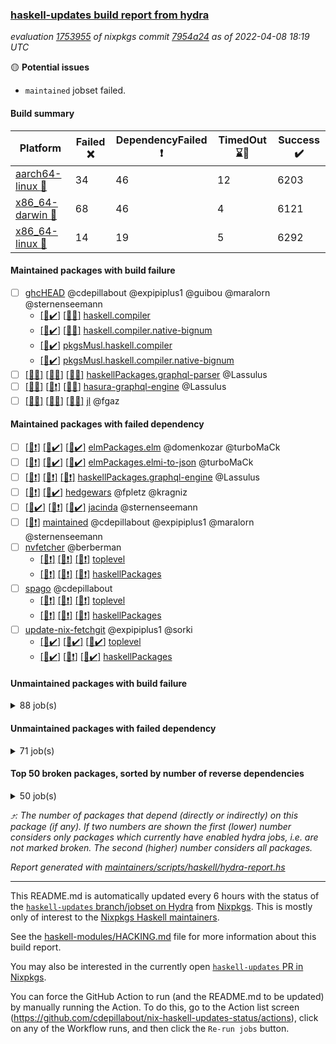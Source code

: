 ### [haskell-updates build report from hydra](https://hydra.nixos.org/jobset/nixpkgs/haskell-updates)
*evaluation [1753955](https://hydra.nixos.org/eval/1753955) of nixpkgs commit [7954a24](https://github.com/NixOS/nixpkgs/commits/7954a245e70238e08078baef7ff6459a67e229c3) as of 2022-04-08 18:19 UTC*

:yellow_circle: **Potential issues**
  * `maintained` jobset failed.

#### Build summary

 | Platform | Failed :x: | DependencyFailed :heavy_exclamation_mark: | TimedOut :hourglass::no_entry_sign: | Success :heavy_check_mark: | 
 | --- | --- | --- | --- | --- | 
 | [aarch64-linux :iphone:](https://hydra.nixos.org/eval/1753955?filter=.aarch64-linux) | 34 | 46 | 12 | 6203 | 
 | [x86_64-darwin :apple:](https://hydra.nixos.org/eval/1753955?filter=.x86_64-darwin) | 68 | 46 | 4 | 6121 | 
 | [x86_64-linux :penguin:](https://hydra.nixos.org/eval/1753955?filter=.x86_64-linux) | 14 | 19 | 5 | 6292 | 
#### Maintained packages with build failure
- [ ] [ghcHEAD](https://hydra.nixos.org/eval/1753955?filter=ghcHEAD) @cdepillabout @expipiplus1 @guibou @maralorn @sternenseemann
  - [[:apple::heavy_check_mark:]](https://hydra.nixos.org/build/172205308) [[:penguin::x:]](https://hydra.nixos.org/build/172208112) [haskell.compiler](https://hydra.nixos.org/eval/1753955?filter=haskell.compiler.ghcHEAD)
  - [[:apple::heavy_check_mark:]](https://hydra.nixos.org/build/172206183) [[:penguin::x:]](https://hydra.nixos.org/build/172199126) [haskell.compiler.native-bignum](https://hydra.nixos.org/eval/1753955?filter=haskell.compiler.native-bignum.ghcHEAD)
  -  [[:penguin::heavy_check_mark:]](https://hydra.nixos.org/build/172200529) [pkgsMusl.haskell.compiler](https://hydra.nixos.org/eval/1753955?filter=pkgsMusl.haskell.compiler.ghcHEAD)
  -  [[:penguin::heavy_check_mark:]](https://hydra.nixos.org/build/172201969) [pkgsMusl.haskell.compiler.native-bignum](https://hydra.nixos.org/eval/1753955?filter=pkgsMusl.haskell.compiler.native-bignum.ghcHEAD)
- [ ] [[:iphone::x:]](https://hydra.nixos.org/build/172548390) [[:apple::x:]](https://hydra.nixos.org/build/172548708) [[:penguin::x:]](https://hydra.nixos.org/build/172548351) [haskellPackages.graphql-parser](https://hydra.nixos.org/eval/1753955?filter=haskellPackages.graphql-parser) @Lassulus
- [ ] [[:iphone::x:]](https://hydra.nixos.org/build/172548901) [[:apple::heavy_exclamation_mark:]](https://hydra.nixos.org/build/172548787) [[:penguin::x:]](https://hydra.nixos.org/build/172548335) [hasura-graphql-engine](https://hydra.nixos.org/eval/1753955?filter=hasura-graphql-engine) @Lassulus
- [ ] [[:iphone::x:]](https://hydra.nixos.org/build/172203648) [[:apple::x:]](https://hydra.nixos.org/build/172209706) [[:penguin::x:]](https://hydra.nixos.org/build/172210387) [jl](https://hydra.nixos.org/eval/1753955?filter=jl) @fgaz
#### Maintained packages with failed dependency
- [ ] [[:iphone::heavy_exclamation_mark:]](https://hydra.nixos.org/build/172818784) [[:apple::heavy_check_mark:]](https://hydra.nixos.org/build/172818782) [[:penguin::heavy_check_mark:]](https://hydra.nixos.org/build/172818778) [elmPackages.elm](https://hydra.nixos.org/eval/1753955?filter=elmPackages.elm) @domenkozar @turboMaCk
- [ ] [[:iphone::heavy_exclamation_mark:]](https://hydra.nixos.org/build/172818776) [[:apple::heavy_check_mark:]](https://hydra.nixos.org/build/172818777) [[:penguin::heavy_check_mark:]](https://hydra.nixos.org/build/172818791) [elmPackages.elmi-to-json](https://hydra.nixos.org/eval/1753955?filter=elmPackages.elmi-to-json) @turboMaCk
- [ ] [[:iphone::heavy_exclamation_mark:]](https://hydra.nixos.org/build/172548645) [[:apple::heavy_exclamation_mark:]](https://hydra.nixos.org/build/172548403) [[:penguin::heavy_exclamation_mark:]](https://hydra.nixos.org/build/172548840) [haskellPackages.graphql-engine](https://hydra.nixos.org/eval/1753955?filter=haskellPackages.graphql-engine) @Lassulus
- [ ] [[:iphone::heavy_exclamation_mark:]](https://hydra.nixos.org/build/172193277) [[:penguin::heavy_check_mark:]](https://hydra.nixos.org/build/172192102) [hedgewars](https://hydra.nixos.org/eval/1753955?filter=hedgewars) @fpletz @kragniz
- [ ] [[:iphone::heavy_check_mark:]](https://hydra.nixos.org/build/172203536) [[:apple::heavy_exclamation_mark:]](https://hydra.nixos.org/build/172193246) [[:penguin::heavy_check_mark:]](https://hydra.nixos.org/build/172201775) [jacinda](https://hydra.nixos.org/eval/1753955?filter=jacinda) @sternenseemann
- [ ] [[:penguin::heavy_exclamation_mark:]](https://hydra.nixos.org/build/172555571) [maintained](https://hydra.nixos.org/eval/1753955?filter=maintained) @cdepillabout @expipiplus1 @maralorn @sternenseemann
- [ ] [nvfetcher](https://hydra.nixos.org/eval/1753955?filter=nvfetcher) @berberman
  - [[:iphone::heavy_exclamation_mark:]](https://hydra.nixos.org/build/172192405) [[:apple::heavy_exclamation_mark:]](https://hydra.nixos.org/build/172202860) [[:penguin::heavy_exclamation_mark:]](https://hydra.nixos.org/build/172204701) [toplevel](https://hydra.nixos.org/eval/1753955?filter=nvfetcher)
  - [[:iphone::heavy_exclamation_mark:]](https://hydra.nixos.org/build/172205600) [[:apple::heavy_exclamation_mark:]](https://hydra.nixos.org/build/172199711) [[:penguin::heavy_exclamation_mark:]](https://hydra.nixos.org/build/172192321) [haskellPackages](https://hydra.nixos.org/eval/1753955?filter=haskellPackages.nvfetcher)
- [ ] [spago](https://hydra.nixos.org/eval/1753955?filter=spago) @cdepillabout
  - [[:iphone::heavy_exclamation_mark:]](https://hydra.nixos.org/build/172193778) [[:apple::heavy_exclamation_mark:]](https://hydra.nixos.org/build/172207013) [[:penguin::heavy_exclamation_mark:]](https://hydra.nixos.org/build/172210141) [toplevel](https://hydra.nixos.org/eval/1753955?filter=spago)
  - [[:iphone::heavy_exclamation_mark:]](https://hydra.nixos.org/build/172209414) [[:apple::heavy_exclamation_mark:]](https://hydra.nixos.org/build/172200034) [[:penguin::heavy_exclamation_mark:]](https://hydra.nixos.org/build/172203438) [haskellPackages](https://hydra.nixos.org/eval/1753955?filter=haskellPackages.spago)
- [ ] [update-nix-fetchgit](https://hydra.nixos.org/eval/1753955?filter=update-nix-fetchgit) @expipiplus1 @sorki
  - [[:iphone::heavy_check_mark:]](https://hydra.nixos.org/build/172202600) [[:apple::heavy_check_mark:]](https://hydra.nixos.org/build/172192084) [[:penguin::heavy_check_mark:]](https://hydra.nixos.org/build/172194024) [toplevel](https://hydra.nixos.org/eval/1753955?filter=update-nix-fetchgit)
  - [[:iphone::heavy_check_mark:]](https://hydra.nixos.org/build/172206433) [[:apple::heavy_exclamation_mark:]](https://hydra.nixos.org/build/172204483) [[:penguin::heavy_check_mark:]](https://hydra.nixos.org/build/172202522) [haskellPackages](https://hydra.nixos.org/eval/1753955?filter=haskellPackages.update-nix-fetchgit)
#### Unmaintained packages with build failure
<details><summary>88 job(s) </summary>

- [ ] [QuickCheck](https://hydra.nixos.org/eval/1753955?filter=QuickCheck)  :arrow_heading_up: 1238 | 4758
  - [[:iphone::heavy_check_mark:]](https://hydra.nixos.org/build/172199859) [[:apple::heavy_check_mark:]](https://hydra.nixos.org/build/172196704) [[:penguin::heavy_check_mark:]](https://hydra.nixos.org/build/172203733) [haskellPackages](https://hydra.nixos.org/eval/1753955?filter=haskellPackages.QuickCheck)
  -   [[:penguin::x:]](https://hydra.nixos.org/build/172193114) [pkgsStatic.haskell.packages.integer-simple.ghc8107](https://hydra.nixos.org/eval/1753955?filter=pkgsStatic.haskell.packages.integer-simple.ghc8107.QuickCheck)
  -   [[:penguin::heavy_check_mark:]](https://hydra.nixos.org/build/172202231) [pkgsStatic.haskell.packages.native-bignum.ghc902](https://hydra.nixos.org/eval/1753955?filter=pkgsStatic.haskell.packages.native-bignum.ghc902.QuickCheck)
- [ ] [[:iphone::heavy_check_mark:]](https://hydra.nixos.org/build/172203952) [[:apple::x:]](https://hydra.nixos.org/build/172199686) [[:penguin::heavy_check_mark:]](https://hydra.nixos.org/build/172208018) [haskellPackages.di-core](https://hydra.nixos.org/eval/1753955?filter=haskellPackages.di-core)  :arrow_heading_up: 8 | 11
- [ ] [[:iphone::x:]](https://hydra.nixos.org/build/172209571) [[:apple::heavy_check_mark:]](https://hydra.nixos.org/build/172201798) [[:penguin::heavy_check_mark:]](https://hydra.nixos.org/build/172204638) [haskellPackages.OrderedBits](https://hydra.nixos.org/eval/1753955?filter=haskellPackages.OrderedBits)  :arrow_heading_up: 5 | 36
- [ ] [[:iphone::heavy_check_mark:]](https://hydra.nixos.org/build/172198321) [[:apple::x:]](https://hydra.nixos.org/build/172195157) [[:penguin::heavy_check_mark:]](https://hydra.nixos.org/build/172202034) [haskellPackages.cryptostore](https://hydra.nixos.org/eval/1753955?filter=haskellPackages.cryptostore)  :arrow_heading_up: 4 | 31
- [ ] [[:iphone::heavy_check_mark:]](https://hydra.nixos.org/build/172200159) [[:apple::x:]](https://hydra.nixos.org/build/172202411) [[:penguin::heavy_check_mark:]](https://hydra.nixos.org/build/172210088) [haskellPackages.mysql](https://hydra.nixos.org/eval/1753955?filter=haskellPackages.mysql)  :arrow_heading_up: 3 | 14
- [ ] [[:iphone::x:]](https://hydra.nixos.org/build/172200258) [[:apple::x:]](https://hydra.nixos.org/build/172207270) [[:penguin::heavy_check_mark:]](https://hydra.nixos.org/build/172198807) [haskellPackages.ptr-poker](https://hydra.nixos.org/eval/1753955?filter=haskellPackages.ptr-poker)  :arrow_heading_up: 3 | 3
- [ ] [[:iphone::x:]](https://hydra.nixos.org/build/172209811) [[:apple::heavy_check_mark:]](https://hydra.nixos.org/build/172196377) [[:penguin::heavy_check_mark:]](https://hydra.nixos.org/build/172195509) [haskellPackages.hw-json-simd](https://hydra.nixos.org/eval/1753955?filter=haskellPackages.hw-json-simd)  :arrow_heading_up: 2 | 8
- [ ] [[:iphone::x:]](https://hydra.nixos.org/build/172206214) [[:apple::heavy_check_mark:]](https://hydra.nixos.org/build/172207924) [[:penguin::heavy_check_mark:]](https://hydra.nixos.org/build/172207785) [haskellPackages.hw-simd](https://hydra.nixos.org/eval/1753955?filter=haskellPackages.hw-simd)  :arrow_heading_up: 2 | 8
- [ ] [[:iphone::x:]](https://hydra.nixos.org/build/172192027) [[:apple::heavy_check_mark:]](https://hydra.nixos.org/build/172191882) [[:penguin::heavy_check_mark:]](https://hydra.nixos.org/build/172205138) [haskellPackages.cdar-mBound](https://hydra.nixos.org/eval/1753955?filter=haskellPackages.cdar-mBound)  :arrow_heading_up: 2 | 2
- [ ] [[:iphone::x:]](https://hydra.nixos.org/build/172192195) [[:apple::heavy_check_mark:]](https://hydra.nixos.org/build/172197938) [[:penguin::heavy_check_mark:]](https://hydra.nixos.org/build/172208196) [haskellPackages.quic](https://hydra.nixos.org/eval/1753955?filter=haskellPackages.quic)  :arrow_heading_up: 2 | 2
- [ ] [[:iphone::x:]](https://hydra.nixos.org/build/172202329) [[:apple::x:]](https://hydra.nixos.org/build/172206837) [[:penguin::x:]](https://hydra.nixos.org/build/172195207) [haskellPackages.bower-json](https://hydra.nixos.org/eval/1753955?filter=haskellPackages.bower-json)  :arrow_heading_up: 1 | 10
- [ ] [[:iphone::x:]](https://hydra.nixos.org/build/172198133) [[:apple::heavy_check_mark:]](https://hydra.nixos.org/build/172209564) [[:penguin::heavy_check_mark:]](https://hydra.nixos.org/build/172198148) [haskellPackages.freetype2](https://hydra.nixos.org/eval/1753955?filter=haskellPackages.freetype2)  :arrow_heading_up: 1 | 8
- [ ] [[:iphone::heavy_check_mark:]](https://hydra.nixos.org/build/172194523) [[:apple::x:]](https://hydra.nixos.org/build/172199929) [[:penguin::heavy_check_mark:]](https://hydra.nixos.org/build/172205895) [haskellPackages.free-vector-spaces](https://hydra.nixos.org/eval/1753955?filter=haskellPackages.free-vector-spaces)  :arrow_heading_up: 1 | 7
- [ ] [[:iphone::x:]](https://hydra.nixos.org/build/172207389) [[:apple::heavy_check_mark:]](https://hydra.nixos.org/build/172195785) [[:penguin::heavy_check_mark:]](https://hydra.nixos.org/build/172195669) [haskellPackages.long-double](https://hydra.nixos.org/eval/1753955?filter=haskellPackages.long-double)  :arrow_heading_up: 1 | 2
- [ ] [[:iphone::x:]](https://hydra.nixos.org/build/172207338) [[:apple::x:]](https://hydra.nixos.org/build/172200728) [[:penguin::heavy_check_mark:]](https://hydra.nixos.org/build/172206196) [haskellPackages.easytensor](https://hydra.nixos.org/eval/1753955?filter=haskellPackages.easytensor)  :arrow_heading_up: 1 | 1
- [ ] [[:iphone::heavy_check_mark:]](https://hydra.nixos.org/build/172193344) [[:apple::x:]](https://hydra.nixos.org/build/172202540) [[:penguin::heavy_check_mark:]](https://hydra.nixos.org/build/172209128) [haskellPackages.grab](https://hydra.nixos.org/eval/1753955?filter=haskellPackages.grab)  :arrow_heading_up: 1 | 1
- [ ] [[:iphone::x:]](https://hydra.nixos.org/build/172548720) [[:apple::x:]](https://hydra.nixos.org/build/172548698) [[:penguin::x:]](https://hydra.nixos.org/build/172548581) [haskellPackages.jsonlogic](https://hydra.nixos.org/eval/1753955?filter=haskellPackages.jsonlogic)  :arrow_heading_up: 1 | 1
- [ ] [[:iphone::heavy_check_mark:]](https://hydra.nixos.org/build/172204387) [[:apple::x:]](https://hydra.nixos.org/build/172196067) [[:penguin::heavy_check_mark:]](https://hydra.nixos.org/build/172199666) [haskellPackages.keep-alive](https://hydra.nixos.org/eval/1753955?filter=haskellPackages.keep-alive)  :arrow_heading_up: 1 | 1
- [ ] [[:iphone::x:]](https://hydra.nixos.org/build/172204703) [[:apple::heavy_check_mark:]](https://hydra.nixos.org/build/172206083) [[:penguin::heavy_check_mark:]](https://hydra.nixos.org/build/172197412) [haskellPackages.nlopt-haskell](https://hydra.nixos.org/eval/1753955?filter=haskellPackages.nlopt-haskell)  :arrow_heading_up: 1 | 1
- [ ] [[:iphone::x:]](https://hydra.nixos.org/build/172192043) [[:apple::heavy_check_mark:]](https://hydra.nixos.org/build/172197541) [[:penguin::heavy_check_mark:]](https://hydra.nixos.org/build/172206552) [haskellPackages.swisstable](https://hydra.nixos.org/eval/1753955?filter=haskellPackages.swisstable)  :arrow_heading_up: 1 | 1
- [ ] [[:iphone::x:]](https://hydra.nixos.org/build/172209698) [[:apple::heavy_check_mark:]](https://hydra.nixos.org/build/172195564) [[:penguin::heavy_check_mark:]](https://hydra.nixos.org/build/172196661) [haskellPackages.unicode-properties](https://hydra.nixos.org/eval/1753955?filter=haskellPackages.unicode-properties)  :arrow_heading_up: 1 | 1
- [ ] [[:iphone::heavy_check_mark:]](https://hydra.nixos.org/build/172202327) [[:apple::x:]](https://hydra.nixos.org/build/172205810) [[:penguin::heavy_check_mark:]](https://hydra.nixos.org/build/172209898) [haskellPackages.zip](https://hydra.nixos.org/eval/1753955?filter=haskellPackages.zip)  :arrow_heading_up: 0 | 5
- [ ] [[:iphone::heavy_check_mark:]](https://hydra.nixos.org/build/172195188) [[:apple::x:]](https://hydra.nixos.org/build/172202017) [[:penguin::heavy_check_mark:]](https://hydra.nixos.org/build/172192353) [haskellPackages.PyF](https://hydra.nixos.org/eval/1753955?filter=haskellPackages.PyF)  :arrow_heading_up: 0 | 4
- [ ] [[:iphone::heavy_check_mark:]](https://hydra.nixos.org/build/172205857) [[:apple::x:]](https://hydra.nixos.org/build/172210325) [[:penguin::heavy_check_mark:]](https://hydra.nixos.org/build/172193142) [haskellPackages.hmidi](https://hydra.nixos.org/eval/1753955?filter=haskellPackages.hmidi)  :arrow_heading_up: 0 | 4
- [ ] [[:iphone::x:]](https://hydra.nixos.org/build/172548373) [[:apple::x:]](https://hydra.nixos.org/build/172548589) [[:penguin::x:]](https://hydra.nixos.org/build/172548594) [haskellPackages.HarmTrace-Base](https://hydra.nixos.org/eval/1753955?filter=haskellPackages.HarmTrace-Base)  :arrow_heading_up: 0 | 2
- [ ] [[:iphone::heavy_check_mark:]](https://hydra.nixos.org/build/172203114) [[:apple::x:]](https://hydra.nixos.org/build/172195356) [[:penguin::heavy_check_mark:]](https://hydra.nixos.org/build/172204179) [haskellPackages.posix-socket](https://hydra.nixos.org/eval/1753955?filter=haskellPackages.posix-socket)  :arrow_heading_up: 0 | 2
- [ ] [[:iphone::heavy_check_mark:]](https://hydra.nixos.org/build/172192770) [[:apple::x:]](https://hydra.nixos.org/build/172206416) [[:penguin::heavy_check_mark:]](https://hydra.nixos.org/build/172202090) [haskellPackages.gi-gdkx11](https://hydra.nixos.org/eval/1753955?filter=haskellPackages.gi-gdkx11)  :arrow_heading_up: 0 | 1
- [ ] [[:iphone::heavy_check_mark:]](https://hydra.nixos.org/build/172196376) [[:apple::x:]](https://hydra.nixos.org/build/172209588) [[:penguin::heavy_check_mark:]](https://hydra.nixos.org/build/172204471) [haskellPackages.hamid](https://hydra.nixos.org/eval/1753955?filter=haskellPackages.hamid)  :arrow_heading_up: 0 | 1
- [ ] [[:iphone::heavy_check_mark:]](https://hydra.nixos.org/build/172210832) [[:apple::x:]](https://hydra.nixos.org/build/172191998) [[:penguin::heavy_check_mark:]](https://hydra.nixos.org/build/172195542) [haskellPackages.hmatrix-morpheus](https://hydra.nixos.org/eval/1753955?filter=haskellPackages.hmatrix-morpheus)  :arrow_heading_up: 0 | 1
- [ ] [[:iphone::heavy_check_mark:]](https://hydra.nixos.org/build/172195461) [[:apple::x:]](https://hydra.nixos.org/build/172193401) [[:penguin::heavy_check_mark:]](https://hydra.nixos.org/build/172199908) [haskellPackages.huckleberry](https://hydra.nixos.org/eval/1753955?filter=haskellPackages.huckleberry)  :arrow_heading_up: 0 | 1
- [ ] [[:iphone::heavy_check_mark:]](https://hydra.nixos.org/build/172192558) [[:apple::x:]](https://hydra.nixos.org/build/172194192) [[:penguin::heavy_check_mark:]](https://hydra.nixos.org/build/172199029) [haskellPackages.openal-ffi](https://hydra.nixos.org/eval/1753955?filter=haskellPackages.openal-ffi)  :arrow_heading_up: 0 | 1
- [ ] [[:iphone::x:]](https://hydra.nixos.org/build/172195511) [[:apple::heavy_check_mark:]](https://hydra.nixos.org/build/172195913) [[:penguin::heavy_check_mark:]](https://hydra.nixos.org/build/172192171) [haskellPackages.picosat](https://hydra.nixos.org/eval/1753955?filter=haskellPackages.picosat)  :arrow_heading_up: 0 | 1
- [ ] [[:iphone::heavy_check_mark:]](https://hydra.nixos.org/build/172200640) [[:apple::x:]](https://hydra.nixos.org/build/172191764) [[:penguin::heavy_check_mark:]](https://hydra.nixos.org/build/172202485) [haskellPackages.select](https://hydra.nixos.org/eval/1753955?filter=haskellPackages.select)  :arrow_heading_up: 0 | 1
- [ ] [[:iphone::heavy_check_mark:]](https://hydra.nixos.org/build/172191977) [[:apple::x:]](https://hydra.nixos.org/build/172200217) [[:penguin::heavy_check_mark:]](https://hydra.nixos.org/build/172203277) [haskellPackages.simple-vec3](https://hydra.nixos.org/eval/1753955?filter=haskellPackages.simple-vec3)  :arrow_heading_up: 0 | 1
- [ ] [[:iphone::heavy_check_mark:]](https://hydra.nixos.org/build/172192395) [[:apple::x:]](https://hydra.nixos.org/build/172204169) [[:penguin::heavy_check_mark:]](https://hydra.nixos.org/build/172209918) [haskellPackages.sysinfo](https://hydra.nixos.org/eval/1753955?filter=haskellPackages.sysinfo)  :arrow_heading_up: 0 | 1
- [ ] [[:iphone::heavy_check_mark:]](https://hydra.nixos.org/build/172206179) [[:apple::x:]](https://hydra.nixos.org/build/172204373) [[:penguin::heavy_check_mark:]](https://hydra.nixos.org/build/172193596) [haskellPackages.FractalArt](https://hydra.nixos.org/eval/1753955?filter=haskellPackages.FractalArt) 
- [ ] [[:iphone::x:]](https://hydra.nixos.org/build/172205411) [[:apple::heavy_check_mark:]](https://hydra.nixos.org/build/172206503) [[:penguin::heavy_check_mark:]](https://hydra.nixos.org/build/172198792) [haskellPackages.HsASA](https://hydra.nixos.org/eval/1753955?filter=haskellPackages.HsASA) 
- [ ] [[:iphone::hourglass::no_entry_sign:]](https://hydra.nixos.org/build/172193192) [[:apple::x:]](https://hydra.nixos.org/build/172198585) [[:penguin::hourglass::no_entry_sign:]](https://hydra.nixos.org/build/172193566) [haskellPackages.bindings-common](https://hydra.nixos.org/eval/1753955?filter=haskellPackages.bindings-common) 
- [ ] [[:iphone::heavy_check_mark:]](https://hydra.nixos.org/build/172205899) [[:apple::x:]](https://hydra.nixos.org/build/172196052) [[:penguin::heavy_check_mark:]](https://hydra.nixos.org/build/172208823) [haskellPackages.chiphunk](https://hydra.nixos.org/eval/1753955?filter=haskellPackages.chiphunk) 
- [ ] [[:iphone::x:]](https://hydra.nixos.org/build/172199432) [[:apple::heavy_check_mark:]](https://hydra.nixos.org/build/172206032) [[:penguin::heavy_check_mark:]](https://hydra.nixos.org/build/172209231) [haskellPackages.comfort-fftw](https://hydra.nixos.org/eval/1753955?filter=haskellPackages.comfort-fftw) 
- [ ] [[:iphone::heavy_check_mark:]](https://hydra.nixos.org/build/172204165) [[:apple::x:]](https://hydra.nixos.org/build/172210651) [[:penguin::heavy_check_mark:]](https://hydra.nixos.org/build/172207899) [haskellPackages.diskhash](https://hydra.nixos.org/eval/1753955?filter=haskellPackages.diskhash) 
- [ ] [[:iphone::heavy_check_mark:]](https://hydra.nixos.org/build/172192856) [[:apple::x:]](https://hydra.nixos.org/build/172193998) [[:penguin::heavy_check_mark:]](https://hydra.nixos.org/build/172201758) [haskellPackages.epub-tools](https://hydra.nixos.org/eval/1753955?filter=haskellPackages.epub-tools) 
- [ ] [[:iphone::x:]](https://hydra.nixos.org/build/172548982) [[:apple::x:]](https://hydra.nixos.org/build/172548289) [[:penguin::x:]](https://hydra.nixos.org/build/172548742) [haskellPackages.espial](https://hydra.nixos.org/eval/1753955?filter=haskellPackages.espial) 
- [ ] [[:iphone::heavy_check_mark:]](https://hydra.nixos.org/build/172203752) [[:apple::x:]](https://hydra.nixos.org/build/172195994) [[:penguin::heavy_check_mark:]](https://hydra.nixos.org/build/172204917) [haskellPackages.fudgets](https://hydra.nixos.org/eval/1753955?filter=haskellPackages.fudgets) 
- [ ] [[:iphone::heavy_check_mark:]](https://hydra.nixos.org/build/172192174) [[:apple::x:]](https://hydra.nixos.org/build/172207811) [[:penguin::heavy_check_mark:]](https://hydra.nixos.org/build/172192867) [haskellPackages.gerrit](https://hydra.nixos.org/eval/1753955?filter=haskellPackages.gerrit) 
- [ ] [[:apple::x:]](https://hydra.nixos.org/build/172210184) [haskellPackages.gi-gtkosxapplication](https://hydra.nixos.org/eval/1753955?filter=haskellPackages.gi-gtkosxapplication) 
- [ ] [[:iphone::x:]](https://hydra.nixos.org/build/172548111) [[:penguin::heavy_check_mark:]](https://hydra.nixos.org/build/172548113) [haskellPackages.gnome-keyring](https://hydra.nixos.org/eval/1753955?filter=haskellPackages.gnome-keyring) 
- [ ] [[:apple::x:]](https://hydra.nixos.org/build/172208289) [haskellPackages.gtk-mac-integration](https://hydra.nixos.org/eval/1753955?filter=haskellPackages.gtk-mac-integration) 
- [ ] [[:iphone::heavy_check_mark:]](https://hydra.nixos.org/build/172206093) [[:apple::x:]](https://hydra.nixos.org/build/172192565) [[:penguin::heavy_check_mark:]](https://hydra.nixos.org/build/172199768) [haskellPackages.gtk-traymanager](https://hydra.nixos.org/eval/1753955?filter=haskellPackages.gtk-traymanager) 
- [ ] [[:apple::x:]](https://hydra.nixos.org/build/172207915) [haskellPackages.gtk3-mac-integration](https://hydra.nixos.org/eval/1753955?filter=haskellPackages.gtk3-mac-integration) 
- [ ] [[:iphone::x:]](https://hydra.nixos.org/build/172548935) [[:apple::x:]](https://hydra.nixos.org/build/172548781) [[:penguin::x:]](https://hydra.nixos.org/build/172548909) [haskellPackages.heist-emanote](https://hydra.nixos.org/eval/1753955?filter=haskellPackages.heist-emanote) 
- [ ] [[:iphone::heavy_check_mark:]](https://hydra.nixos.org/build/172192724) [[:apple::x:]](https://hydra.nixos.org/build/172202271) [[:penguin::heavy_check_mark:]](https://hydra.nixos.org/build/172205701) [haskellPackages.hid](https://hydra.nixos.org/eval/1753955?filter=haskellPackages.hid) 
- [ ] [[:iphone::heavy_check_mark:]](https://hydra.nixos.org/build/172203326) [[:apple::x:]](https://hydra.nixos.org/build/172210090) [[:penguin::heavy_check_mark:]](https://hydra.nixos.org/build/172192546) [haskellPackages.hinotify-conduit](https://hydra.nixos.org/eval/1753955?filter=haskellPackages.hinotify-conduit) 
- [ ] [[:iphone::x:]](https://hydra.nixos.org/build/172548968) [[:apple::x:]](https://hydra.nixos.org/build/172548295) [[:penguin::heavy_check_mark:]](https://hydra.nixos.org/build/172548475) [haskellPackages.hls-rename-plugin](https://hydra.nixos.org/eval/1753955?filter=haskellPackages.hls-rename-plugin) 
- [ ] [[:iphone::heavy_check_mark:]](https://hydra.nixos.org/build/172208564) [[:apple::x:]](https://hydra.nixos.org/build/172210203) [[:penguin::heavy_check_mark:]](https://hydra.nixos.org/build/172202048) [haskellPackages.hsshellscript](https://hydra.nixos.org/eval/1753955?filter=haskellPackages.hsshellscript) 
- [ ] [[:iphone::heavy_check_mark:]](https://hydra.nixos.org/build/172209475) [[:apple::x:]](https://hydra.nixos.org/build/172208327) [[:penguin::heavy_check_mark:]](https://hydra.nixos.org/build/172206850) [haskellPackages.hssourceinfo](https://hydra.nixos.org/eval/1753955?filter=haskellPackages.hssourceinfo) 
- [ ] [[:iphone::x:]](https://hydra.nixos.org/build/172555578) [[:apple::x:]](https://hydra.nixos.org/build/172555590) [[:penguin::x:]](https://hydra.nixos.org/build/172555600) [haskellPackages.hyper-haskell-server](https://hydra.nixos.org/eval/1753955?filter=haskellPackages.hyper-haskell-server) 
- [ ] [[:iphone::heavy_check_mark:]](https://hydra.nixos.org/build/172206314) [[:apple::x:]](https://hydra.nixos.org/build/172208238) [[:penguin::heavy_check_mark:]](https://hydra.nixos.org/build/172191667) [haskellPackages.ipcvar](https://hydra.nixos.org/eval/1753955?filter=haskellPackages.ipcvar) 
- [ ] [[:iphone::x:]](https://hydra.nixos.org/build/172201021) [[:apple::heavy_check_mark:]](https://hydra.nixos.org/build/172197564) [[:penguin::heavy_check_mark:]](https://hydra.nixos.org/build/172207852) [haskellPackages.jammittools](https://hydra.nixos.org/eval/1753955?filter=haskellPackages.jammittools) 
- [ ] [[:apple::x:]](https://hydra.nixos.org/build/172193557) [haskellPackages.kqueue](https://hydra.nixos.org/eval/1753955?filter=haskellPackages.kqueue) 
- [ ] [[:iphone::heavy_check_mark:]](https://hydra.nixos.org/build/172204851) [[:apple::x:]](https://hydra.nixos.org/build/172208651) [[:penguin::heavy_check_mark:]](https://hydra.nixos.org/build/172208129) [haskellPackages.leveldb-haskell-fork](https://hydra.nixos.org/eval/1753955?filter=haskellPackages.leveldb-haskell-fork) 
- [ ] [[:iphone::x:]](https://hydra.nixos.org/build/172548759) [[:apple::x:]](https://hydra.nixos.org/build/172548382) [[:penguin::x:]](https://hydra.nixos.org/build/172548385) [haskellPackages.lifx-lan](https://hydra.nixos.org/eval/1753955?filter=haskellPackages.lifx-lan) 
- [ ] [[:iphone::heavy_check_mark:]](https://hydra.nixos.org/build/172198756) [[:apple::x:]](https://hydra.nixos.org/build/172195784) [[:penguin::heavy_check_mark:]](https://hydra.nixos.org/build/172205117) [haskellPackages.linux-framebuffer](https://hydra.nixos.org/eval/1753955?filter=haskellPackages.linux-framebuffer) 
- [ ] [[:iphone::heavy_check_mark:]](https://hydra.nixos.org/build/172200459) [[:apple::x:]](https://hydra.nixos.org/build/172201119) [[:penguin::heavy_check_mark:]](https://hydra.nixos.org/build/172205927) [haskellPackages.mediawiki2latex](https://hydra.nixos.org/eval/1753955?filter=haskellPackages.mediawiki2latex) 
- [ ] [[:iphone::heavy_check_mark:]](https://hydra.nixos.org/build/172194047) [[:apple::x:]](https://hydra.nixos.org/build/172197249) [[:penguin::heavy_check_mark:]](https://hydra.nixos.org/build/172203806) [haskellPackages.mercury-api](https://hydra.nixos.org/eval/1753955?filter=haskellPackages.mercury-api) 
- [ ] [[:iphone::heavy_check_mark:]](https://hydra.nixos.org/build/172199532) [[:apple::x:]](https://hydra.nixos.org/build/172203338) [[:penguin::heavy_check_mark:]](https://hydra.nixos.org/build/172206775) [haskellPackages.nano-cryptr](https://hydra.nixos.org/eval/1753955?filter=haskellPackages.nano-cryptr) 
- [ ] [[:iphone::heavy_check_mark:]](https://hydra.nixos.org/build/172548331) [[:apple::x:]](https://hydra.nixos.org/build/172548942) [[:penguin::heavy_check_mark:]](https://hydra.nixos.org/build/172548686) [haskellPackages.persistent-pagination](https://hydra.nixos.org/eval/1753955?filter=haskellPackages.persistent-pagination) 
- [ ] [[:iphone::heavy_check_mark:]](https://hydra.nixos.org/build/172196730) [[:apple::x:]](https://hydra.nixos.org/build/172202889) [[:penguin::heavy_check_mark:]](https://hydra.nixos.org/build/172204835) [haskellPackages.phatsort](https://hydra.nixos.org/eval/1753955?filter=haskellPackages.phatsort) 
- [ ] [[:iphone::heavy_check_mark:]](https://hydra.nixos.org/build/172198426) [[:apple::x:]](https://hydra.nixos.org/build/172204577) [[:penguin::heavy_check_mark:]](https://hydra.nixos.org/build/172203537) [haskellPackages.ping-wrapper](https://hydra.nixos.org/eval/1753955?filter=haskellPackages.ping-wrapper) 
- [ ] [[:iphone::heavy_check_mark:]](https://hydra.nixos.org/build/172196940) [[:apple::x:]](https://hydra.nixos.org/build/172194070) [[:penguin::heavy_check_mark:]](https://hydra.nixos.org/build/172198865) [haskellPackages.posix-timer](https://hydra.nixos.org/eval/1753955?filter=haskellPackages.posix-timer) 
- [ ] [[:iphone::x:]](https://hydra.nixos.org/build/172203084) [[:apple::x:]](https://hydra.nixos.org/build/172207047) [[:penguin::x:]](https://hydra.nixos.org/build/172196854) [haskellPackages.procex](https://hydra.nixos.org/eval/1753955?filter=haskellPackages.procex) 
- [ ] [[:iphone::heavy_check_mark:]](https://hydra.nixos.org/build/172200875) [[:apple::x:]](https://hydra.nixos.org/build/172210433) [[:penguin::heavy_check_mark:]](https://hydra.nixos.org/build/172195590) [haskellPackages.pthread](https://hydra.nixos.org/eval/1753955?filter=haskellPackages.pthread) 
- [ ] [[:iphone::x:]](https://hydra.nixos.org/build/172196092) [[:apple::heavy_check_mark:]](https://hydra.nixos.org/build/172194417) [[:penguin::heavy_check_mark:]](https://hydra.nixos.org/build/172205689) [haskellPackages.risc386](https://hydra.nixos.org/eval/1753955?filter=haskellPackages.risc386) 
- [ ] [[:iphone::heavy_check_mark:]](https://hydra.nixos.org/build/172203650) [[:apple::x:]](https://hydra.nixos.org/build/172201738) [[:penguin::heavy_check_mark:]](https://hydra.nixos.org/build/172196646) [haskellPackages.sfml-audio](https://hydra.nixos.org/eval/1753955?filter=haskellPackages.sfml-audio) 
- [ ] [[:iphone::heavy_check_mark:]](https://hydra.nixos.org/build/172200620) [[:apple::x:]](https://hydra.nixos.org/build/172194859) [[:penguin::heavy_check_mark:]](https://hydra.nixos.org/build/172205669) [haskellPackages.shared-memory](https://hydra.nixos.org/eval/1753955?filter=haskellPackages.shared-memory) 
- [ ] [[:iphone::heavy_check_mark:]](https://hydra.nixos.org/build/172194687) [[:apple::x:]](https://hydra.nixos.org/build/172194780) [[:penguin::heavy_check_mark:]](https://hydra.nixos.org/build/172194449) [haskellPackages.skews](https://hydra.nixos.org/eval/1753955?filter=haskellPackages.skews) 
- [ ] [[:iphone::x:]](https://hydra.nixos.org/build/172197411) [[:apple::x:]](https://hydra.nixos.org/build/172210722) [[:penguin::heavy_check_mark:]](https://hydra.nixos.org/build/172208194) [haskellPackages.slugify](https://hydra.nixos.org/eval/1753955?filter=haskellPackages.slugify) 
- [ ] [[:iphone::x:]](https://hydra.nixos.org/build/172548330) [[:apple::x:]](https://hydra.nixos.org/build/172548977) [[:penguin::x:]](https://hydra.nixos.org/build/172548537) [haskellPackages.snack](https://hydra.nixos.org/eval/1753955?filter=haskellPackages.snack) 
- [ ] [[:iphone::heavy_check_mark:]](https://hydra.nixos.org/build/172194709) [[:apple::x:]](https://hydra.nixos.org/build/172193830) [[:penguin::heavy_check_mark:]](https://hydra.nixos.org/build/172208834) [haskellPackages.tailfile-hinotify](https://hydra.nixos.org/eval/1753955?filter=haskellPackages.tailfile-hinotify) 
- [ ] [[:iphone::x:]](https://hydra.nixos.org/build/172206044) [[:apple::heavy_check_mark:]](https://hydra.nixos.org/build/172194870) [[:penguin::heavy_check_mark:]](https://hydra.nixos.org/build/172208688) [haskellPackages.wiringPi](https://hydra.nixos.org/eval/1753955?filter=haskellPackages.wiringPi) 
- [ ] [[:iphone::x:]](https://hydra.nixos.org/build/172208210) [[:apple::heavy_check_mark:]](https://hydra.nixos.org/build/172209842) [[:penguin::heavy_check_mark:]](https://hydra.nixos.org/build/172210440) [haskellPackages.x86-64bit](https://hydra.nixos.org/eval/1753955?filter=haskellPackages.x86-64bit) 
- [ ] [[:iphone::heavy_check_mark:]](https://hydra.nixos.org/build/172196323) [[:apple::x:]](https://hydra.nixos.org/build/172210808) [[:penguin::heavy_check_mark:]](https://hydra.nixos.org/build/172194071) [haskellPackages.xmonad-utils](https://hydra.nixos.org/eval/1753955?filter=haskellPackages.xmonad-utils) 
- [ ] [[:iphone::heavy_check_mark:]](https://hydra.nixos.org/build/172208798) [[:apple::x:]](https://hydra.nixos.org/build/172200121) [[:penguin::heavy_check_mark:]](https://hydra.nixos.org/build/172195273) [haskellPackages.yoga](https://hydra.nixos.org/eval/1753955?filter=haskellPackages.yoga) 
- [ ] [[:iphone::heavy_check_mark:]](https://hydra.nixos.org/build/172204303) [[:apple::x:]](https://hydra.nixos.org/build/172200763) [[:penguin::heavy_check_mark:]](https://hydra.nixos.org/build/172198966) [haskellPackages.zot](https://hydra.nixos.org/eval/1753955?filter=haskellPackages.zot) 
- [ ] [[:iphone::heavy_check_mark:]](https://hydra.nixos.org/build/172200341) [[:apple::x:]](https://hydra.nixos.org/build/172208919) [[:penguin::heavy_check_mark:]](https://hydra.nixos.org/build/172209825) [haskellPackages.zxcvbn-c](https://hydra.nixos.org/eval/1753955?filter=haskellPackages.zxcvbn-c) 
</details>

#### Unmaintained packages with failed dependency
<details><summary>71 job(s) </summary>

- [ ] [[:iphone::heavy_check_mark:]](https://hydra.nixos.org/build/172204810) [[:apple::heavy_exclamation_mark:]](https://hydra.nixos.org/build/172210810) [[:penguin::heavy_check_mark:]](https://hydra.nixos.org/build/172208721) [haskellPackages.di-handle](https://hydra.nixos.org/eval/1753955?filter=haskellPackages.di-handle)  :arrow_heading_up: 6 | 9
- [ ] [[:iphone::heavy_check_mark:]](https://hydra.nixos.org/build/172194274) [[:apple::heavy_exclamation_mark:]](https://hydra.nixos.org/build/172199024) [[:penguin::heavy_check_mark:]](https://hydra.nixos.org/build/172198055) [haskellPackages.di-monad](https://hydra.nixos.org/eval/1753955?filter=haskellPackages.di-monad)  :arrow_heading_up: 6 | 9
- [ ] [[:iphone::heavy_check_mark:]](https://hydra.nixos.org/build/172208463) [[:apple::heavy_exclamation_mark:]](https://hydra.nixos.org/build/172202551) [[:penguin::heavy_check_mark:]](https://hydra.nixos.org/build/172202850) [haskellPackages.di-df1](https://hydra.nixos.org/eval/1753955?filter=haskellPackages.di-df1)  :arrow_heading_up: 5 | 8
- [ ] [[:iphone::heavy_exclamation_mark:]](https://hydra.nixos.org/build/172203389) [[:apple::heavy_check_mark:]](https://hydra.nixos.org/build/172200219) [[:penguin::heavy_check_mark:]](https://hydra.nixos.org/build/172195990) [haskellPackages.PrimitiveArray](https://hydra.nixos.org/eval/1753955?filter=haskellPackages.PrimitiveArray)  :arrow_heading_up: 4 | 35
- [ ] [[:iphone::heavy_check_mark:]](https://hydra.nixos.org/build/172203138) [[:apple::heavy_exclamation_mark:]](https://hydra.nixos.org/build/172208465) [[:penguin::heavy_check_mark:]](https://hydra.nixos.org/build/172200980) [haskellPackages.jwt](https://hydra.nixos.org/eval/1753955?filter=haskellPackages.jwt)  :arrow_heading_up: 3 | 28
- [ ] [[:iphone::heavy_exclamation_mark:]](https://hydra.nixos.org/build/172204711) [[:apple::heavy_check_mark:]](https://hydra.nixos.org/build/172208518) [[:penguin::heavy_check_mark:]](https://hydra.nixos.org/build/172192275) [haskellPackages.BiobaseTypes](https://hydra.nixos.org/eval/1753955?filter=haskellPackages.BiobaseTypes)  :arrow_heading_up: 3 | 21
- [ ] [[:iphone::heavy_check_mark:]](https://hydra.nixos.org/build/172199365) [[:apple::heavy_exclamation_mark:]](https://hydra.nixos.org/build/172200845) [[:penguin::heavy_check_mark:]](https://hydra.nixos.org/build/172192311) [haskellPackages.mysql-simple](https://hydra.nixos.org/eval/1753955?filter=haskellPackages.mysql-simple)  :arrow_heading_up: 2 | 12
- [ ] [[:iphone::heavy_exclamation_mark:]](https://hydra.nixos.org/build/172194745) [[:apple::heavy_exclamation_mark:]](https://hydra.nixos.org/build/172201895) [[:penguin::heavy_check_mark:]](https://hydra.nixos.org/build/172208228) [haskellPackages.jsonifier](https://hydra.nixos.org/eval/1753955?filter=haskellPackages.jsonifier)  :arrow_heading_up: 2 | 2
- [ ] [[:iphone::heavy_exclamation_mark:]](https://hydra.nixos.org/build/172201666) [[:apple::heavy_check_mark:]](https://hydra.nixos.org/build/172207430) [[:penguin::heavy_check_mark:]](https://hydra.nixos.org/build/172200375) [haskellPackages.BiobaseENA](https://hydra.nixos.org/eval/1753955?filter=haskellPackages.BiobaseENA)  :arrow_heading_up: 1 | 18
- [ ] [[:iphone::heavy_check_mark:]](https://hydra.nixos.org/build/172193953) [[:apple::heavy_exclamation_mark:]](https://hydra.nixos.org/build/172202117) [[:penguin::heavy_check_mark:]](https://hydra.nixos.org/build/172196307) [haskellPackages.di-polysemy](https://hydra.nixos.org/eval/1753955?filter=haskellPackages.di-polysemy)  :arrow_heading_up: 1 | 4
- [ ] [hoogle](https://hydra.nixos.org/eval/1753955?filter=hoogle)  :arrow_heading_up: 1 | 2
  - [[:iphone::heavy_check_mark:]](https://hydra.nixos.org/build/172207545) [[:apple::heavy_check_mark:]](https://hydra.nixos.org/build/172209279) [[:penguin::heavy_check_mark:]](https://hydra.nixos.org/build/172206423) [haskell.packages.ghc8107](https://hydra.nixos.org/eval/1753955?filter=haskell.packages.ghc8107.hoogle)
  - [[:iphone::heavy_check_mark:]](https://hydra.nixos.org/build/172192224) [[:apple::heavy_check_mark:]](https://hydra.nixos.org/build/172204418) [[:penguin::heavy_check_mark:]](https://hydra.nixos.org/build/172202398) [haskell.packages.ghc884](https://hydra.nixos.org/eval/1753955?filter=haskell.packages.ghc884.hoogle)
  - [[:iphone::heavy_check_mark:]](https://hydra.nixos.org/build/172205026) [[:apple::heavy_check_mark:]](https://hydra.nixos.org/build/172204815) [[:penguin::heavy_check_mark:]](https://hydra.nixos.org/build/172210036) [haskell.packages.ghc902](https://hydra.nixos.org/eval/1753955?filter=haskell.packages.ghc902.hoogle)
  - [[:iphone::heavy_exclamation_mark:]](https://hydra.nixos.org/build/172202995) [[:apple::heavy_check_mark:]](https://hydra.nixos.org/build/172197271) [[:penguin::heavy_check_mark:]](https://hydra.nixos.org/build/172205745) [haskell.packages.ghc922](https://hydra.nixos.org/eval/1753955?filter=haskell.packages.ghc922.hoogle)
  - [[:iphone::heavy_check_mark:]](https://hydra.nixos.org/build/172195689) [[:apple::heavy_check_mark:]](https://hydra.nixos.org/build/172205132) [[:penguin::heavy_check_mark:]](https://hydra.nixos.org/build/172193384) [haskellPackages](https://hydra.nixos.org/eval/1753955?filter=haskellPackages.hoogle)
- [ ] [[:iphone::heavy_exclamation_mark:]](https://hydra.nixos.org/build/172197737) [[:apple::heavy_check_mark:]](https://hydra.nixos.org/build/172193009) [[:penguin::heavy_check_mark:]](https://hydra.nixos.org/build/172196443) [haskellPackages.aern2-mp](https://hydra.nixos.org/eval/1753955?filter=haskellPackages.aern2-mp)  :arrow_heading_up: 1 | 1
- [ ] [[:iphone::heavy_check_mark:]](https://hydra.nixos.org/build/172205345) [[:apple::heavy_exclamation_mark:]](https://hydra.nixos.org/build/172194031) [[:penguin::heavy_check_mark:]](https://hydra.nixos.org/build/172203195) [haskellPackages.github-rest](https://hydra.nixos.org/eval/1753955?filter=haskellPackages.github-rest)  :arrow_heading_up: 1 | 1
- [ ] [[:iphone::heavy_exclamation_mark:]](https://hydra.nixos.org/build/172548447) [[:penguin::heavy_exclamation_mark:]](https://hydra.nixos.org/build/172548904) [haskellPackages.hbro](https://hydra.nixos.org/eval/1753955?filter=haskellPackages.hbro)  :arrow_heading_up: 1 | 1
- [ ] [[:iphone::heavy_exclamation_mark:]](https://hydra.nixos.org/build/172207112) [[:apple::heavy_check_mark:]](https://hydra.nixos.org/build/172196745) [[:penguin::heavy_check_mark:]](https://hydra.nixos.org/build/172203664) [haskellPackages.http3](https://hydra.nixos.org/eval/1753955?filter=haskellPackages.http3)  :arrow_heading_up: 1 | 1
- [ ] [[:iphone::heavy_check_mark:]](https://hydra.nixos.org/build/172196936) [[:apple::heavy_exclamation_mark:]](https://hydra.nixos.org/build/172203737) [[:penguin::heavy_check_mark:]](https://hydra.nixos.org/build/172198555) [haskellPackages.moto](https://hydra.nixos.org/eval/1753955?filter=haskellPackages.moto)  :arrow_heading_up: 1 | 1
- [ ] [[:iphone::heavy_exclamation_mark:]](https://hydra.nixos.org/build/172201878) [[:apple::heavy_exclamation_mark:]](https://hydra.nixos.org/build/172209851) [[:penguin::heavy_check_mark:]](https://hydra.nixos.org/build/172192829) [haskellPackages.opentelemetry-extra](https://hydra.nixos.org/eval/1753955?filter=haskellPackages.opentelemetry-extra)  :arrow_heading_up: 1 | 1
- [ ] [[:iphone::heavy_check_mark:]](https://hydra.nixos.org/build/172196038) [[:apple::heavy_exclamation_mark:]](https://hydra.nixos.org/build/172197373) [[:penguin::heavy_check_mark:]](https://hydra.nixos.org/build/172207600) [haskellPackages.wss-client](https://hydra.nixos.org/eval/1753955?filter=haskellPackages.wss-client)  :arrow_heading_up: 1 | 1
- [ ] [[:iphone::heavy_exclamation_mark:]](https://hydra.nixos.org/build/172209682) [[:apple::heavy_check_mark:]](https://hydra.nixos.org/build/172204774) [[:penguin::heavy_check_mark:]](https://hydra.nixos.org/build/172196959) [haskellPackages.BiobaseXNA](https://hydra.nixos.org/eval/1753955?filter=haskellPackages.BiobaseXNA)  :arrow_heading_up: 0 | 17
- [ ] [[:iphone::heavy_exclamation_mark:]](https://hydra.nixos.org/build/172203075) [[:apple::heavy_check_mark:]](https://hydra.nixos.org/build/172192138) [[:penguin::heavy_check_mark:]](https://hydra.nixos.org/build/172201520) [haskellPackages.hw-json-standard-cursor](https://hydra.nixos.org/eval/1753955?filter=haskellPackages.hw-json-standard-cursor)  :arrow_heading_up: 0 | 6
- [ ] [[:iphone::heavy_exclamation_mark:]](https://hydra.nixos.org/build/172193654) [[:apple::heavy_check_mark:]](https://hydra.nixos.org/build/172202821) [[:penguin::heavy_check_mark:]](https://hydra.nixos.org/build/172199724) [haskellPackages.hw-json-simple-cursor](https://hydra.nixos.org/eval/1753955?filter=haskellPackages.hw-json-simple-cursor)  :arrow_heading_up: 0 | 4
- [ ] [[:iphone::heavy_exclamation_mark:]](https://hydra.nixos.org/build/172204524) [[:apple::heavy_check_mark:]](https://hydra.nixos.org/build/172196662) [[:penguin::heavy_check_mark:]](https://hydra.nixos.org/build/172205377) [haskellPackages.BiobaseFasta](https://hydra.nixos.org/eval/1753955?filter=haskellPackages.BiobaseFasta)  :arrow_heading_up: 0 | 3
- [ ] [[:iphone::heavy_exclamation_mark:]](https://hydra.nixos.org/build/172205317) [[:apple::heavy_check_mark:]](https://hydra.nixos.org/build/172202234) [[:penguin::heavy_check_mark:]](https://hydra.nixos.org/build/172204764) [haskellPackages.hw-dsv](https://hydra.nixos.org/eval/1753955?filter=haskellPackages.hw-dsv)  :arrow_heading_up: 0 | 3
- [ ] [[:iphone::heavy_check_mark:]](https://hydra.nixos.org/build/172194065) [[:apple::heavy_exclamation_mark:]](https://hydra.nixos.org/build/172194908) [[:penguin::heavy_check_mark:]](https://hydra.nixos.org/build/172202865) [haskellPackages.di](https://hydra.nixos.org/eval/1753955?filter=haskellPackages.di)  :arrow_heading_up: 0 | 2
- [ ] [[:iphone::heavy_check_mark:]](https://hydra.nixos.org/build/172202572) [[:apple::heavy_exclamation_mark:]](https://hydra.nixos.org/build/172203055) [[:penguin::heavy_check_mark:]](https://hydra.nixos.org/build/172204866) [haskellPackages.dde](https://hydra.nixos.org/eval/1753955?filter=haskellPackages.dde)  :arrow_heading_up: 0 | 1
- [ ] [[:iphone::heavy_check_mark:]](https://hydra.nixos.org/build/172196010) [[:apple::heavy_exclamation_mark:]](https://hydra.nixos.org/build/172191801) [[:penguin::heavy_check_mark:]](https://hydra.nixos.org/build/172208523) [haskellPackages.libvirt-hs](https://hydra.nixos.org/eval/1753955?filter=haskellPackages.libvirt-hs)  :arrow_heading_up: 0 | 1
- [ ] [[:iphone::heavy_check_mark:]](https://hydra.nixos.org/build/172201744) [[:apple::heavy_exclamation_mark:]](https://hydra.nixos.org/build/172207890) [[:penguin::heavy_check_mark:]](https://hydra.nixos.org/build/172192677) [haskellPackages.persistent-mysql](https://hydra.nixos.org/eval/1753955?filter=haskellPackages.persistent-mysql)  :arrow_heading_up: 0 | 1
- [ ] [[:iphone::heavy_check_mark:]](https://hydra.nixos.org/build/172192488) [[:apple::heavy_exclamation_mark:]](https://hydra.nixos.org/build/172202065) [[:penguin::heavy_check_mark:]](https://hydra.nixos.org/build/172201950) [haskellPackages.qtah-cpp-qt5](https://hydra.nixos.org/eval/1753955?filter=haskellPackages.qtah-cpp-qt5)  :arrow_heading_up: 0 | 1
- [ ] [[:iphone::heavy_exclamation_mark:]](https://hydra.nixos.org/build/172192504) [[:apple::heavy_exclamation_mark:]](https://hydra.nixos.org/build/172205423) [[:penguin::heavy_exclamation_mark:]](https://hydra.nixos.org/build/172196108) [haskellPackages.GuiHaskell](https://hydra.nixos.org/eval/1753955?filter=haskellPackages.GuiHaskell) 
- [ ] [[:iphone::heavy_exclamation_mark:]](https://hydra.nixos.org/build/172207026) [[:penguin::heavy_exclamation_mark:]](https://hydra.nixos.org/build/172195701) [haskellPackages.HDRUtils](https://hydra.nixos.org/eval/1753955?filter=haskellPackages.HDRUtils) 
- [ ] [[:iphone::heavy_exclamation_mark:]](https://hydra.nixos.org/build/172198463) [[:apple::heavy_exclamation_mark:]](https://hydra.nixos.org/build/172192974) [[:penguin::heavy_exclamation_mark:]](https://hydra.nixos.org/build/172199175) [haskellPackages.HPlot](https://hydra.nixos.org/eval/1753955?filter=haskellPackages.HPlot) 
- [ ] [[:iphone::heavy_exclamation_mark:]](https://hydra.nixos.org/build/172197714) [[:apple::heavy_check_mark:]](https://hydra.nixos.org/build/172192317) [[:penguin::heavy_check_mark:]](https://hydra.nixos.org/build/172196481) [haskellPackages.aern2-real](https://hydra.nixos.org/eval/1753955?filter=haskellPackages.aern2-real) 
- [ ] [[:iphone::heavy_exclamation_mark:]](https://hydra.nixos.org/build/172207966) [[:apple::heavy_check_mark:]](https://hydra.nixos.org/build/172193036) [[:penguin::heavy_check_mark:]](https://hydra.nixos.org/build/172207698) [haskellPackages.align-audio](https://hydra.nixos.org/eval/1753955?filter=haskellPackages.align-audio) 
- [ ] [[:iphone::heavy_exclamation_mark:]](https://hydra.nixos.org/build/172194796) [[:apple::heavy_exclamation_mark:]](https://hydra.nixos.org/build/172194934) [[:penguin::heavy_exclamation_mark:]](https://hydra.nixos.org/build/172194081) [haskellPackages.bluetile](https://hydra.nixos.org/eval/1753955?filter=haskellPackages.bluetile) 
- [ ] [[:iphone::heavy_exclamation_mark:]](https://hydra.nixos.org/build/172197754) [[:apple::heavy_exclamation_mark:]](https://hydra.nixos.org/build/172204887) [[:penguin::heavy_check_mark:]](https://hydra.nixos.org/build/172202387) [haskellPackages.easytensor-vulkan](https://hydra.nixos.org/eval/1753955?filter=haskellPackages.easytensor-vulkan) 
- [ ] [[:iphone::heavy_exclamation_mark:]](https://hydra.nixos.org/build/172198464) [[:apple::heavy_exclamation_mark:]](https://hydra.nixos.org/build/172194064) [[:penguin::heavy_exclamation_mark:]](https://hydra.nixos.org/build/172200311) [haskellPackages.gladexml-accessor](https://hydra.nixos.org/eval/1753955?filter=haskellPackages.gladexml-accessor) 
- [ ] [[:iphone::heavy_check_mark:]](https://hydra.nixos.org/build/172548379) [[:apple::heavy_exclamation_mark:]](https://hydra.nixos.org/build/172548747) [[:penguin::heavy_check_mark:]](https://hydra.nixos.org/build/172548348) [haskellPackages.gmail-simple](https://hydra.nixos.org/eval/1753955?filter=haskellPackages.gmail-simple) 
- [ ] [[:iphone::heavy_check_mark:]](https://hydra.nixos.org/build/172201654) [[:apple::heavy_exclamation_mark:]](https://hydra.nixos.org/build/172197804) [[:penguin::heavy_check_mark:]](https://hydra.nixos.org/build/172192122) [haskellPackages.grab-form](https://hydra.nixos.org/eval/1753955?filter=haskellPackages.grab-form) 
- [ ] [[:iphone::heavy_exclamation_mark:]](https://hydra.nixos.org/build/172555569) [[:apple::heavy_exclamation_mark:]](https://hydra.nixos.org/build/172555596) [[:penguin::heavy_exclamation_mark:]](https://hydra.nixos.org/build/172555591) [haskellPackages.gtk2hs-cast-glade](https://hydra.nixos.org/eval/1753955?filter=haskellPackages.gtk2hs-cast-glade) 
- [ ] [[:iphone::heavy_exclamation_mark:]](https://hydra.nixos.org/build/172198900) [[:apple::heavy_check_mark:]](https://hydra.nixos.org/build/172208754) [[:penguin::heavy_check_mark:]](https://hydra.nixos.org/build/172200551) [haskellPackages.harfbuzz-pure](https://hydra.nixos.org/eval/1753955?filter=haskellPackages.harfbuzz-pure) 
- [ ] [[:iphone::heavy_exclamation_mark:]](https://hydra.nixos.org/build/172548978) [[:penguin::heavy_exclamation_mark:]](https://hydra.nixos.org/build/172548838) [haskellPackages.hbro-contrib](https://hydra.nixos.org/eval/1753955?filter=haskellPackages.hbro-contrib) 
- [ ] [[:iphone::heavy_exclamation_mark:]](https://hydra.nixos.org/build/172548427) [[:apple::heavy_check_mark:]](https://hydra.nixos.org/build/172548879) [[:penguin::heavy_check_mark:]](https://hydra.nixos.org/build/172548649) [haskellPackages.hmatrix-nlopt](https://hydra.nixos.org/eval/1753955?filter=haskellPackages.hmatrix-nlopt) 
- [ ] [[:iphone::heavy_exclamation_mark:]](https://hydra.nixos.org/build/172207508) [[:apple::heavy_check_mark:]](https://hydra.nixos.org/build/172193385) [[:penguin::heavy_check_mark:]](https://hydra.nixos.org/build/172204697) [haskellPackages.hs-swisstable-hashtables-class](https://hydra.nixos.org/eval/1753955?filter=haskellPackages.hs-swisstable-hashtables-class) 
- [ ] [[:iphone::heavy_exclamation_mark:]](https://hydra.nixos.org/build/172202796) [[:apple::heavy_exclamation_mark:]](https://hydra.nixos.org/build/172204498) [[:penguin::heavy_exclamation_mark:]](https://hydra.nixos.org/build/172204174) [haskellPackages.hstzaar](https://hydra.nixos.org/eval/1753955?filter=haskellPackages.hstzaar) 
- [ ] [[:iphone::heavy_exclamation_mark:]](https://hydra.nixos.org/build/172207377) [[:apple::heavy_check_mark:]](https://hydra.nixos.org/build/172210792) [[:penguin::heavy_check_mark:]](https://hydra.nixos.org/build/172202426) [haskellPackages.hw-simd-cli](https://hydra.nixos.org/eval/1753955?filter=haskellPackages.hw-simd-cli) 
- [ ] [[:penguin::heavy_exclamation_mark:]](https://hydra.nixos.org/build/172555577) [hyper-haskell-server-with-packages](https://hydra.nixos.org/eval/1753955?filter=hyper-haskell-server-with-packages) 
- [ ] [[:iphone::heavy_exclamation_mark:]](https://hydra.nixos.org/build/172548652) [[:apple::heavy_exclamation_mark:]](https://hydra.nixos.org/build/172548955) [[:penguin::heavy_exclamation_mark:]](https://hydra.nixos.org/build/172548432) [haskellPackages.jsonlogic-aeson](https://hydra.nixos.org/eval/1753955?filter=haskellPackages.jsonlogic-aeson) 
- [ ] [[:iphone::heavy_check_mark:]](https://hydra.nixos.org/build/172204376) [[:apple::heavy_exclamation_mark:]](https://hydra.nixos.org/build/172204600) [[:penguin::heavy_check_mark:]](https://hydra.nixos.org/build/172199793) [haskellPackages.juandelacosa](https://hydra.nixos.org/eval/1753955?filter=haskellPackages.juandelacosa) 
- [ ] [[:iphone::heavy_exclamation_mark:]](https://hydra.nixos.org/build/172193905) [[:apple::heavy_check_mark:]](https://hydra.nixos.org/build/172196898) [[:penguin::heavy_check_mark:]](https://hydra.nixos.org/build/172199912) [haskellPackages.kmn-programming](https://hydra.nixos.org/eval/1753955?filter=haskellPackages.kmn-programming) 
- [ ] [[:iphone::heavy_exclamation_mark:]](https://hydra.nixos.org/build/172208621) [[:apple::heavy_exclamation_mark:]](https://hydra.nixos.org/build/172193926) [[:penguin::heavy_exclamation_mark:]](https://hydra.nixos.org/build/172195464) [haskellPackages.minesweeper](https://hydra.nixos.org/eval/1753955?filter=haskellPackages.minesweeper) 
- [ ] [[:iphone::heavy_check_mark:]](https://hydra.nixos.org/build/172205847) [[:apple::heavy_exclamation_mark:]](https://hydra.nixos.org/build/172200723) [[:penguin::heavy_check_mark:]](https://hydra.nixos.org/build/172205097) [haskellPackages.moto-postgresql](https://hydra.nixos.org/eval/1753955?filter=haskellPackages.moto-postgresql) 
- [ ] [[:iphone::heavy_check_mark:]](https://hydra.nixos.org/build/172204976) [[:apple::heavy_exclamation_mark:]](https://hydra.nixos.org/build/172207903) [[:penguin::heavy_check_mark:]](https://hydra.nixos.org/build/172210328) [haskellPackages.network-messagepack-rpc-websocket](https://hydra.nixos.org/eval/1753955?filter=haskellPackages.network-messagepack-rpc-websocket) 
- [ ] [[:iphone::heavy_exclamation_mark:]](https://hydra.nixos.org/build/172191726) [[:apple::heavy_exclamation_mark:]](https://hydra.nixos.org/build/172193797) [[:penguin::heavy_exclamation_mark:]](https://hydra.nixos.org/build/172195946) [haskellPackages.nymphaea](https://hydra.nixos.org/eval/1753955?filter=haskellPackages.nymphaea) 
- [ ] [[:iphone::heavy_exclamation_mark:]](https://hydra.nixos.org/build/172202629) [[:apple::heavy_exclamation_mark:]](https://hydra.nixos.org/build/172206478) [[:penguin::heavy_check_mark:]](https://hydra.nixos.org/build/172208453) [haskellPackages.opentelemetry-lightstep](https://hydra.nixos.org/eval/1753955?filter=haskellPackages.opentelemetry-lightstep) 
- [ ] [[:iphone::heavy_check_mark:]](https://hydra.nixos.org/build/172194041) [[:apple::heavy_exclamation_mark:]](https://hydra.nixos.org/build/172191687) [[:penguin::heavy_check_mark:]](https://hydra.nixos.org/build/172207487) [haskellPackages.polysemy-log-di](https://hydra.nixos.org/eval/1753955?filter=haskellPackages.polysemy-log-di) 
- [ ] [[:iphone::heavy_check_mark:]](https://hydra.nixos.org/build/172209032) [[:apple::heavy_exclamation_mark:]](https://hydra.nixos.org/build/172193513) [[:penguin::heavy_check_mark:]](https://hydra.nixos.org/build/172194144) [haskellPackages.postgresql-replicant](https://hydra.nixos.org/eval/1753955?filter=haskellPackages.postgresql-replicant) 
- [ ] [[:iphone::heavy_exclamation_mark:]](https://hydra.nixos.org/build/172196928) [[:apple::heavy_exclamation_mark:]](https://hydra.nixos.org/build/172210596) [[:penguin::heavy_exclamation_mark:]](https://hydra.nixos.org/build/172210696) [haskellPackages.proplang](https://hydra.nixos.org/eval/1753955?filter=haskellPackages.proplang) 
- [ ] [[:iphone::heavy_exclamation_mark:]](https://hydra.nixos.org/build/172196954) [[:apple::heavy_check_mark:]](https://hydra.nixos.org/build/172205197) [[:penguin::heavy_check_mark:]](https://hydra.nixos.org/build/172199546) [haskellPackages.rounded-hw](https://hydra.nixos.org/eval/1753955?filter=haskellPackages.rounded-hw) 
- [ ] [[:iphone::heavy_exclamation_mark:]](https://hydra.nixos.org/build/172201787) [[:apple::heavy_exclamation_mark:]](https://hydra.nixos.org/build/172206432) [[:penguin::heavy_exclamation_mark:]](https://hydra.nixos.org/build/172208392) [haskellPackages.showdown](https://hydra.nixos.org/eval/1753955?filter=haskellPackages.showdown) 
- [ ] [[:iphone::heavy_exclamation_mark:]](https://hydra.nixos.org/build/172204476) [[:apple::heavy_check_mark:]](https://hydra.nixos.org/build/172195878) [[:penguin::heavy_check_mark:]](https://hydra.nixos.org/build/172194729) [haskellPackages.sound-collage](https://hydra.nixos.org/eval/1753955?filter=haskellPackages.sound-collage) 
- [ ] [[:iphone::heavy_check_mark:]](https://hydra.nixos.org/build/172203880) [[:apple::heavy_exclamation_mark:]](https://hydra.nixos.org/build/172194012) [[:penguin::heavy_check_mark:]](https://hydra.nixos.org/build/172206255) [haskellPackages.squeeze](https://hydra.nixos.org/eval/1753955?filter=haskellPackages.squeeze) 
- [ ] [[:iphone::heavy_check_mark:]](https://hydra.nixos.org/build/172205453) [[:apple::heavy_exclamation_mark:]](https://hydra.nixos.org/build/172203407) [[:penguin::heavy_check_mark:]](https://hydra.nixos.org/build/172207593) [haskellPackages.tasty-test-reporter](https://hydra.nixos.org/eval/1753955?filter=haskellPackages.tasty-test-reporter) 
- [ ] [[:iphone::heavy_exclamation_mark:]](https://hydra.nixos.org/build/172206839) [[:apple::heavy_check_mark:]](https://hydra.nixos.org/build/172206029) [[:penguin::heavy_check_mark:]](https://hydra.nixos.org/build/172205800) [haskellPackages.unicode-names](https://hydra.nixos.org/eval/1753955?filter=haskellPackages.unicode-names) 
- [ ] [[:iphone::heavy_exclamation_mark:]](https://hydra.nixos.org/build/172194636) [[:apple::heavy_check_mark:]](https://hydra.nixos.org/build/172197332) [[:penguin::heavy_check_mark:]](https://hydra.nixos.org/build/172209368) [haskellPackages.warp-quic](https://hydra.nixos.org/eval/1753955?filter=haskellPackages.warp-quic) 
- [ ] [[:iphone::heavy_check_mark:]](https://hydra.nixos.org/build/172210335) [[:apple::heavy_exclamation_mark:]](https://hydra.nixos.org/build/172210070) [[:penguin::heavy_check_mark:]](https://hydra.nixos.org/build/172202203) [haskellPackages.xbattbar](https://hydra.nixos.org/eval/1753955?filter=haskellPackages.xbattbar) 
- [ ] [[:iphone::heavy_check_mark:]](https://hydra.nixos.org/build/172198368) [[:apple::heavy_exclamation_mark:]](https://hydra.nixos.org/build/172195657) [[:penguin::heavy_check_mark:]](https://hydra.nixos.org/build/172199622) [haskellPackages.zbar](https://hydra.nixos.org/eval/1753955?filter=haskellPackages.zbar) 
</details>

#### Top 50 broken packages, sorted by number of reverse dependencies
<details><summary>50 job(s) </summary>

[amazonka-core](https://packdeps.haskellers.com/reverse/amazonka-core) :arrow_heading_up: 186  
[gogol-core](https://packdeps.haskellers.com/reverse/gogol-core) :arrow_heading_up: 184  
[haskell98](https://packdeps.haskellers.com/reverse/haskell98) :arrow_heading_up: 153  
[enumerator](https://packdeps.haskellers.com/reverse/enumerator) :arrow_heading_up: 56  
[derive](https://packdeps.haskellers.com/reverse/derive) :arrow_heading_up: 48  
[amazonka](https://packdeps.haskellers.com/reverse/amazonka) :arrow_heading_up: 44  
[accelerate](https://packdeps.haskellers.com/reverse/accelerate) :arrow_heading_up: 42  
[parseargs](https://packdeps.haskellers.com/reverse/parseargs) :arrow_heading_up: 42  
[syb-with-class](https://packdeps.haskellers.com/reverse/syb-with-class) :arrow_heading_up: 42  
[MonadCatchIO-transformers](https://packdeps.haskellers.com/reverse/MonadCatchIO-transformers) :arrow_heading_up: 41  
[data-lens](https://packdeps.haskellers.com/reverse/data-lens) :arrow_heading_up: 33  
[rank1dynamic](https://packdeps.haskellers.com/reverse/rank1dynamic) :arrow_heading_up: 33  
[distributed-static](https://packdeps.haskellers.com/reverse/distributed-static) :arrow_heading_up: 31  
[language-ecmascript](https://packdeps.haskellers.com/reverse/language-ecmascript) :arrow_heading_up: 31  
[distributed-process](https://packdeps.haskellers.com/reverse/distributed-process) :arrow_heading_up: 30  
[autodocodec](https://packdeps.haskellers.com/reverse/autodocodec) :arrow_heading_up: 29  
[ip](https://packdeps.haskellers.com/reverse/ip) :arrow_heading_up: 29  
[iteratee](https://packdeps.haskellers.com/reverse/iteratee) :arrow_heading_up: 29  
[jmacro](https://packdeps.haskellers.com/reverse/jmacro) :arrow_heading_up: 29  
[text-format](https://packdeps.haskellers.com/reverse/text-format) :arrow_heading_up: 28  
[mmsyn3](https://packdeps.haskellers.com/reverse/mmsyn3) :arrow_heading_up: 27  
[crypto-numbers](https://packdeps.haskellers.com/reverse/crypto-numbers) :arrow_heading_up: 26  
[validity-aeson](https://packdeps.haskellers.com/reverse/validity-aeson) :arrow_heading_up: 26  
[either-unwrap](https://packdeps.haskellers.com/reverse/either-unwrap) :arrow_heading_up: 25  
[autodocodec-schema](https://packdeps.haskellers.com/reverse/autodocodec-schema) :arrow_heading_up: 24  
[web-routes-th](https://packdeps.haskellers.com/reverse/web-routes-th) :arrow_heading_up: 24  
[autodocodec-yaml](https://packdeps.haskellers.com/reverse/autodocodec-yaml) :arrow_heading_up: 23  
[crypto-pubkey](https://packdeps.haskellers.com/reverse/crypto-pubkey) :arrow_heading_up: 23  
[ixset-typed](https://packdeps.haskellers.com/reverse/ixset-typed) :arrow_heading_up: 23  
[haskelldb](https://packdeps.haskellers.com/reverse/haskelldb) :arrow_heading_up: 22  
[wxdirect](https://packdeps.haskellers.com/reverse/wxdirect) :arrow_heading_up: 22  
[amazonka-s3](https://packdeps.haskellers.com/reverse/amazonka-s3) :arrow_heading_up: 21  
[mmsyn2](https://packdeps.haskellers.com/reverse/mmsyn2) :arrow_heading_up: 21  
[subG](https://packdeps.haskellers.com/reverse/subG) :arrow_heading_up: 21  
[userid](https://packdeps.haskellers.com/reverse/userid) :arrow_heading_up: 21  
[wxc](https://packdeps.haskellers.com/reverse/wxc) :arrow_heading_up: 21  
[biocore](https://packdeps.haskellers.com/reverse/biocore) :arrow_heading_up: 20  
[sydtest](https://packdeps.haskellers.com/reverse/sydtest) :arrow_heading_up: 20  
[wxcore](https://packdeps.haskellers.com/reverse/wxcore) :arrow_heading_up: 20  
[attoparsec-enumerator](https://packdeps.haskellers.com/reverse/attoparsec-enumerator) :arrow_heading_up: 19  
[bytestring-show](https://packdeps.haskellers.com/reverse/bytestring-show) :arrow_heading_up: 19  
[fay](https://packdeps.haskellers.com/reverse/fay) :arrow_heading_up: 19  
[harp](https://packdeps.haskellers.com/reverse/harp) :arrow_heading_up: 19  
[hsx2hs](https://packdeps.haskellers.com/reverse/hsx2hs) :arrow_heading_up: 19  
[ixset](https://packdeps.haskellers.com/reverse/ixset) :arrow_heading_up: 19  
[wx](https://packdeps.haskellers.com/reverse/wx) :arrow_heading_up: 19  
[asn1-data](https://packdeps.haskellers.com/reverse/asn1-data) :arrow_heading_up: 18  
[dbus-core](https://packdeps.haskellers.com/reverse/dbus-core) :arrow_heading_up: 18  
[gtksourceview2](https://packdeps.haskellers.com/reverse/gtksourceview2) :arrow_heading_up: 18  
[ukrainian-phonetics-basic](https://packdeps.haskellers.com/reverse/ukrainian-phonetics-basic) :arrow_heading_up: 18  
</details>


*:arrow_heading_up:: The number of packages that depend (directly or indirectly) on this package (if any). If two numbers are shown the first (lower) number considers only packages which currently have enabled hydra jobs, i.e. are not marked broken. The second (higher) number considers all packages.*

*Report generated with [maintainers/scripts/haskell/hydra-report.hs](https://github.com/NixOS/nixpkgs/blob/haskell-updates/maintainers/scripts/haskell/hydra-report.sh)*


----------------------------------------------------------------------

This README.md is automatically updated every 6 hours with the status of the
[`haskell-updates` branch/jobset on Hydra](https://hydra.nixos.org/jobset/nixpkgs/haskell-updates)
from [Nixpkgs](https://github.com/NixOS/nixpkgs).  This is mostly only of
interest to the [Nixpkgs Haskell maintainers](https://github.com/orgs/NixOS/teams/haskell).

See the
[haskell-modules/HACKING.md](https://github.com/NixOS/nixpkgs/blob/haskell-updates/pkgs/development/haskell-modules/HACKING.md)
file for more information about this build report.

You may also be interested in the currently open
[`haskell-updates` PR in Nixpkgs](https://github.com/nixos/nixpkgs/pulls?q=is%3Apr+is%3Aopen+head%3Ahaskell-updates).

You can force the GitHub Action to run (and the README.md to be updated) by
manually running the Action.  To do this, go to the Action list screen
(https://github.com/cdepillabout/nix-haskell-updates-status/actions),
click on any of the Workflow runs, and then click the `Re-run jobs` button.
